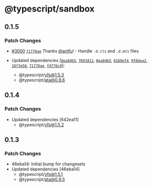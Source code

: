 # @typescript/sandbox

## 0.1.5

### Patch Changes

- [#3000](https://github.com/microsoft/TypeScript-Website/pull/3000) [`71776ae`](https://github.com/microsoft/TypeScript-Website/commit/71776aecc1b56289ab56d240a9272ce83686ef1a) Thanks [@antfu](https://github.com/antfu)! - Handle `.d.cts` and `.d.mts` files

- Updated dependencies [[`0ea84b5`](https://github.com/microsoft/TypeScript-Website/commit/0ea84b59ae291aba677fe77ca059c4112e45fb9b), [`7691811`](https://github.com/microsoft/TypeScript-Website/commit/7691811c180e3b352cf4e888387d1edfc10f5252), [`0ea84b5`](https://github.com/microsoft/TypeScript-Website/commit/0ea84b59ae291aba677fe77ca059c4112e45fb9b), [`6168ef4`](https://github.com/microsoft/TypeScript-Website/commit/6168ef49a4d08c0b5658732d23625bbcc6049109), [`9f8dea2`](https://github.com/microsoft/TypeScript-Website/commit/9f8dea2c19a3b6028148090f5e8cba8eea086ec3), [`26f3e56`](https://github.com/microsoft/TypeScript-Website/commit/26f3e566aa8fff235a8f6927ef2c33b28be4fe89), [`71776ae`](https://github.com/microsoft/TypeScript-Website/commit/71776aecc1b56289ab56d240a9272ce83686ef1a), [`fd776c0`](https://github.com/microsoft/TypeScript-Website/commit/fd776c05bb8fa9c897d18fa237af39ae8da03a7c)]:
  - @typescript/vfs@1.5.3
  - @typescript/ata@0.9.6

## 0.1.4

### Patch Changes

- Updated dependencies [642ea11]
  - @typescript/vfs@1.5.2

## 0.1.3

### Patch Changes

- 46eba14: Initial bump for changesets
- Updated dependencies [46eba14]
  - @typescript/vfs@1.5.1
  - @typescript/ata@0.9.5
